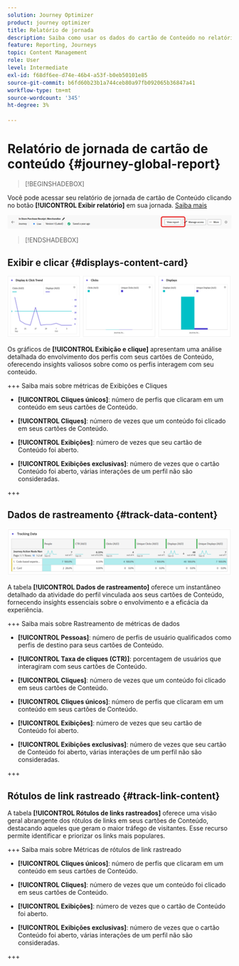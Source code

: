 ```yaml
---
solution: Journey Optimizer
product: journey optimizer
title: Relatório de jornada
description: Saiba como usar os dados do cartão de Conteúdo no relatório de jornada
feature: Reporting, Journeys
topic: Content Management
role: User
level: Intermediate
exl-id: f68df6ee-d74e-46b4-a53f-b0eb50101e85
source-git-commit: b6fd60b23b1a744ceb80a97fb092065b36847a41
workflow-type: tm+mt
source-wordcount: '345'
ht-degree: 3%

---
```


# Relatório de jornada de cartão de conteúdo {#journey-global-report}

>[!BEGINSHADEBOX]

Você pode acessar seu relatório de jornada de cartão de Conteúdo clicando no botão **[!UICONTROL Exibir relatório]** em sua jornada. [Saiba mais](report-gs-cja.md)

![](assets/report-access-jo.png)

>[!ENDSHADEBOX]

## Exibir e clicar {#displays-content-card}

![](assets/content-card-jo-display.png)

Os gráficos de **[!UICONTROL Exibição e clique]** apresentam uma análise detalhada do envolvimento dos perfis com seus cartões de Conteúdo, oferecendo insights valiosos sobre como os perfis interagem com seu conteúdo.

+++ Saiba mais sobre métricas de Exibições e Cliques

* **[!UICONTROL Cliques únicos]**: número de perfis que clicaram em um conteúdo em seus cartões de Conteúdo.

* **[!UICONTROL Cliques]**: número de vezes que um conteúdo foi clicado em seus cartões de Conteúdo.

* **[!UICONTROL Exibições]**: número de vezes que seu cartão de Conteúdo foi aberto.

* **[!UICONTROL Exibições exclusivas]**: número de vezes que o cartão Conteúdo foi aberto, várias interações de um perfil não são consideradas.

+++

## Dados de rastreamento {#track-data-content}

![](assets/code-based-tracking-data.png)

A tabela **[!UICONTROL Dados de rastreamento]** oferece um instantâneo detalhado da atividade do perfil vinculada aos seus cartões de Conteúdo, fornecendo insights essenciais sobre o envolvimento e a eficácia da experiência.

+++ Saiba mais sobre Rastreamento de métricas de dados

* **[!UICONTROL Pessoas]**: número de perfis de usuário qualificados como perfis de destino para seus cartões de Conteúdo.

* **[!UICONTROL Taxa de cliques (CTR)]**: porcentagem de usuários que interagiram com seus cartões de Conteúdo.

* **[!UICONTROL Cliques]**: número de vezes que um conteúdo foi clicado em seus cartões de Conteúdo.

* **[!UICONTROL Cliques únicos]**: número de perfis que clicaram em um conteúdo em seus cartões de Conteúdo.

* **[!UICONTROL Exibições]**: número de vezes que seu cartão de Conteúdo foi aberto.

* **[!UICONTROL Exibições exclusivas]**: número de vezes que seu cartão de Conteúdo foi aberto, várias interações de um perfil não são consideradas.

+++

## Rótulos de link rastreado {#track-link-content}

A tabela **[!UICONTROL Rótulos de links rastreados]** oferece uma visão geral abrangente dos rótulos de links em seus cartões de Conteúdo, destacando aqueles que geram o maior tráfego de visitantes. Esse recurso permite identificar e priorizar os links mais populares.

+++ Saiba mais sobre Métricas de rótulos de link rastreado

* **[!UICONTROL Cliques únicos]**: número de perfis que clicaram em um conteúdo em seus cartões de Conteúdo.

* **[!UICONTROL Cliques]**: número de vezes que um conteúdo foi clicado em seus cartões de Conteúdo.

* **[!UICONTROL Exibições]**: número de vezes que o cartão de Conteúdo foi aberto.

* **[!UICONTROL Exibições exclusivas]**: número de vezes que o cartão Conteúdo foi aberto, várias interações de um perfil não são consideradas.

+++
